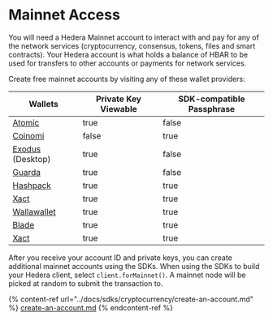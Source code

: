 # Mainnet Access

You will need a Hedera Mainnet account to interact with and pay for any of the network services (cryptocurrency, consensus, tokens, files and smart contracts). Your Hedera account is what holds a balance of HBAR to be used for transfers to other accounts or payments for network services.

Create free mainnet accounts by visiting any of these wallet providers:

<table><thead><tr><th>Wallets</th><th data-type="checkbox">Private Key Viewable</th><th data-type="checkbox">SDK-compatible Passphrase</th></tr></thead><tbody><tr><td><a href="https://support.atomicwallet.io/article/19-how-to-view-your-private-keys-backup-phrase">Atomic</a></td><td>true</td><td>false</td></tr><tr><td><a href="https://www.coinomi.com/en/">Coinomi</a></td><td>false</td><td>true</td></tr><tr><td><a href="https://www.exodus.com/hedera-wallet-hbar">Exodus</a> (Desktop)</td><td>true</td><td>false</td></tr><tr><td><a href="https://guarda.com/coins/hedera-wallet/">Guarda</a></td><td>true</td><td>false</td></tr><tr><td><a href="https://www.hashpack.app/">Hashpack</a></td><td>true</td><td>true</td></tr><tr><td><a href="https://wallet.xact.ac/">Xact</a></td><td>true</td><td>true</td></tr><tr><td><a href="https://wallawallet.com/">Wallawallet</a></td><td>true</td><td>true</td></tr><tr><td><a href="https://www.bladewallet.io/">Blade</a></td><td>true</td><td>true</td></tr><tr><td><a href="https://wallet.xact.ac/">Xact</a></td><td>true</td><td>true</td></tr><tr></tbody></table>

After you receive your account ID and private keys, you can create additional mainnet accounts using the SDKs. When using the SDKs to build your Hedera client, select `client.forMainnet()`. A mainnet node will be picked at random to submit the transaction to.

{% content-ref url="../docs/sdks/cryptocurrency/create-an-account.md" %}
[create-an-account.md](../docs/sdks/cryptocurrency/create-an-account.md)
{% endcontent-ref %}
